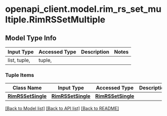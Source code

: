 # openapi_client.model.rim_rs_set_multiple.RimRSSetMultiple

## Model Type Info
Input Type | Accessed Type | Description | Notes
------------ | ------------- | ------------- | -------------
list, tuple,  | tuple,  |  | 

### Tuple Items
Class Name | Input Type | Accessed Type | Description | Notes
------------- | ------------- | ------------- | ------------- | -------------
[**RimRSSetSingle**](RimRSSetSingle.md) | [**RimRSSetSingle**](RimRSSetSingle.md) | [**RimRSSetSingle**](RimRSSetSingle.md) |  | 

[[Back to Model list]](../../README.md#documentation-for-models) [[Back to API list]](../../README.md#documentation-for-api-endpoints) [[Back to README]](../../README.md)

